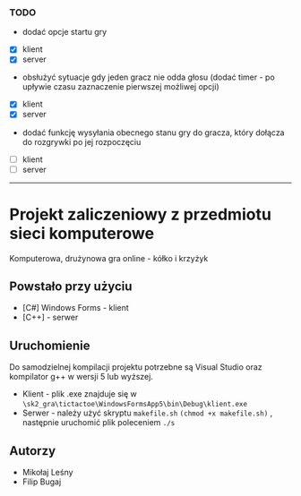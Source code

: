 ### TODO
- dodać opcje startu gry
- [x] klient
- [x] server
- obsłużyć sytuacje gdy jeden gracz nie odda głosu 
(dodać timer - po upływie czasu zaznaczenie pierwszej możliwej opcji)
- [x] klient
- [x] server
- dodać funkcję wysyłania obecnego stanu gry do gracza, który dołącza do rozgrywki po jej rozpoczęciu
- [ ] klient
- [ ] server
---------------------------------------------------------------------------------

# Projekt zaliczeniowy z przedmiotu sieci komputerowe

Komputerowa, drużynowa gra online - kółko i krzyżyk


## Powstało przy użyciu

* [C#] Windows Forms - klient 
* [C++] - serwer

## Uruchomienie

Do samodzielnej kompilacji projektu potrzebne są Visual Studio oraz kompilator g++ w wersji 5 lub wyższej.

* Klient - plik .exe znajduje się w ```\sk2_gra\tictactoe\WindowsFormsApp5\bin\Debug\klient.exe```
* Serwer - należy użyć skryptu ```makefile.sh``` ```(chmod +x makefile.sh)``` , następnie uruchomić plik poleceniem ```./s``` 

## Autorzy

* Mikołaj Leśny
* Filip Bugaj
